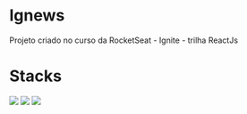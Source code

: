 # Ignews
Projeto criado no curso da RocketSeat - Ignite - trilha ReactJs

# Stacks

<img src="https://img.shields.io/badge/React-20232A?style=for-the-badge&logo=react&logoColor=61DAFB" /> 
<img src=https://img.shields.io/badge/TypeScript-007ACC?style=for-the-badge&logo=typescript&logoColor=white/> 
<img src="https://img.shields.io/badge/next.js-000000?style=for-the-badge&logo=nextdotjs&logoColor=white" />



